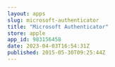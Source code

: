 ```yaml
---
layout: apps
slug: microsoft-authenticator
title: "Microsoft Authenticator"
store: apple
app_id: 983156458
date: 2023-04-03T16:54:31Z
published: 2015-05-30T09:25:44Z
---
```


